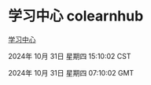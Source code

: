 # 学习中心 colearnhub
[学习中心](http://219.139.197.74:56308/colearnhub/)

2024年 10月 31日 星期四 15:10:02 CST

2024年 10月 31日 星期四 07:10:02 GMT
